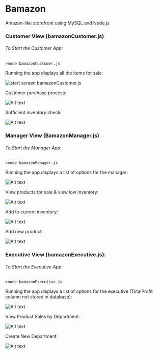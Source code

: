 # Bamazon
Amazon-like storefront using MySQL and Node.js

### Customer View (bamazonCustomer.js)

###### To Start the Customer App:

`>node bamazonCustomer.js`

Running the app displays all the items for sale:

![start screen bamazonCustomer.js](https://raw.githubusercontent.com/rdotchin/Bamazon/master/images/bamC1.png)

Customer purchase process:

![Alt text](https://raw.githubusercontent.com/rdotchin/Bamazon/master/images/bamC2.gif "purchase & receipt bamazonCustomer.js")

Sufficient inventory check:

![Alt text](https://raw.githubusercontent.com/rdotchin/Bamazon/master/images/bamC3.gif "supply check bamazonCustomer.js")

### Manager View (BamazonManager.js)

###### To Start the Manager App:

`>node bamazonManager.js`

Running the app displays a list of options for the manager:

![Alt text](https://raw.githubusercontent.com/rdotchin/Bamazon/master/images/bamM1.png "start screen bamazonManager.js")

View products for sale & view low inventory:

![Alt text](https://raw.githubusercontent.com/rdotchin/Bamazon/master/images/bamM2.gif "products for sale & low inventory bamazonManager.js")

Add to current inventory:

![Alt text](https://raw.githubusercontent.com/rdotchin/Bamazon/master/images/bamM3.gif "add to inventory bamazonManager.js")

Add new product:

![Alt text](https://raw.githubusercontent.com/rdotchin/Bamazon/master/images/bamM4.gif "add new product bamazonManager.js")

### Executive View (bamazonExecutive.js): 

###### To Start the Executive App:

`>node bamazonExecutive.js`

Running the app displays a list of options for the executive (TotalProfit column not stored in database):

![Alt text](https://raw.githubusercontent.com/rdotchin/Bamazon/master/images/bamE1.png "start screen for bamazonExecutive.js")

View Product Sales by Department:

![Alt text](https://raw.githubusercontent.com/rdotchin/Bamazon/master/images/bamE2.gif "view product sales bamazonExecutive.js")

Create New Department:

![Alt text](https://raw.githubusercontent.com/rdotchin/Bamazon/master/images/bamE3.gif "create new department bamazonExecutive.js")
